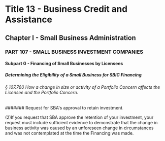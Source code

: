 
# Title 13 - Business Credit and Assistance
## Chapter I - Small Business Administration
### PART 107 - SMALL BUSINESS INVESTMENT COMPANIES
#### Subpart G - Financing of Small Businesses by Licensees
##### Determining the Eligibility of a Small Business for SBIC Financing
###### § 107.760 How a change in size or activity of a Portfolio Concern affects the Licensee and the Portfolio Concern.
####### Request for SBA's approval to retain investment.

(2)If you request that SBA approve the retention of your investment, your request must include sufficient evidence to demonstrate that the change in business activity was caused by an unforeseen change in circumstances and was not contemplated at the time the Financing was made.

